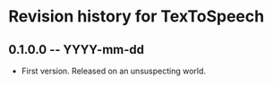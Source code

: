 # Revision history for TexToSpeech

## 0.1.0.0 -- YYYY-mm-dd

* First version. Released on an unsuspecting world.
